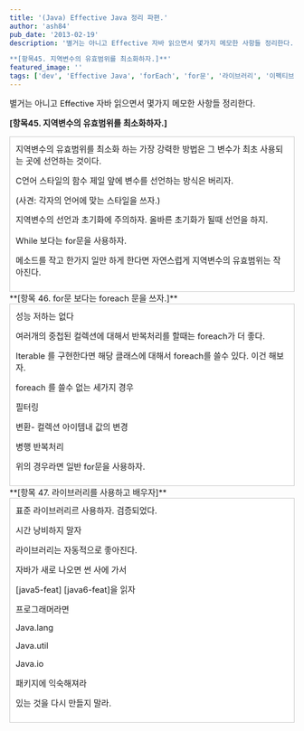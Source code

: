 ```yaml
---
title: '(Java) Effective Java 정리 파편.'
author: 'ash84'
pub_date: '2013-02-19'
description: '별거는 아니고 Effective 자바 읽으면서 몇가지 메모한 사항들 정리한다.  

**[항목45. 지역변수의 유효범위를 최소화하자.]**'
featured_image: ''
tags: ['dev', 'Effective Java', 'forEach', 'for문', '라이브러리', '이펙티브 자바', '자바', '지역변수의 범위']
---
```



<span style="font-size: 11pt;">별거는 아니고 Effective 자바 읽으면서 몇가지 메모한 사항들 정리한다.  </span>

**<span style="font-size: 11pt;">[항목45. 지역변수의 유효범위를 최소화하자.]</span>**

<div class="txc-textbox" style="border: 1px solid rgb(203, 203, 203); background-color: rgb(255, 255, 255); padding: 10px;"><span style="font-size: 11pt;">지역변수의 유효범위를 최소화 하는 가장 강력한 방법은 그 변수가 최초 사용되는 곳에 선언하는 것이다. </span>

<span style="font-size: 11pt;">C언어 스타일의 함수 제일 앞에 변수를 선언하는 방식은 버리자.</span>

<span style="font-size: 11pt;">(사견: 각자의 언어에 맞는 스타일을 쓰자.)</span>

<span style="font-size: 9pt; line-height: 1.5;">  
</span>

<span style="font-size: 11pt; line-height: 1.5;">지역변수의 선언과 초기화에 주의하자. 올바른 초기화가 될때 선언을 하지.</span>

<span style="font-size: 11pt;">While 보다는 for문을 사용하자.</span>

<span style="font-size: 11pt;">메소드를 작고 한가지 일만 하게 한다면 자연스럽게 지역변수의 유효범위는 작아진다.</span>

</div>**<span style="font-size: 11pt;">[항목 46. </span><span style="font-size: 11pt;">for문 보다는 foreach 문을 쓰자.]</span>**

<div class="txc-textbox" style="border: 1px solid rgb(203, 203, 203); background-color: rgb(255, 255, 255); padding: 10px;"><span style="font-size: 11pt;">성능 저하는 없다</span>

<span style="font-size: 11pt;">여러개의 중첩된 컬렉션에 대해서 반복처리를 할때는 foreach가 더 좋다.</span>

<span style="font-size: 11pt;">Iterable<E> 를 구현한다면 해당 클래스에 대해서 foreach를 쓸수 있다. 이건 해보자.</span>

<span style="font-size: 11pt;">foreach 를 쓸수 없는 세가지 경우</span>

<span style="font-size: 11pt;">필터링</span>

<span style="font-size: 11pt;">변환- 컬렉션 아이템내 값의 변경</span>

<span style="font-size: 11pt;">병행 반복처리 </span>

<span style="font-size: 11pt;">위의 경우라면 일반 for문을 사용하자.</span>

</div>**<span style="font-size: 11pt;">[항목 47. 라이브러리를 사용하고 배우자]</span>**

<div class="txc-textbox" style="border: 1px solid rgb(203, 203, 203); background-color: rgb(255, 255, 255); padding: 10px;"><span style="font-size: 11pt;">표준 라이브러리르 사용하자. 검증되었다.</span>

<span style="font-size: 11pt;">시간 낭비하지 말자</span>

<span style="font-size: 11pt;">라이브러리는 자동적으로 좋아진다.</span>

<span style="font-size: 11pt;">자바가 새로 나오면 썬 사에 가서</span>

<span style="font-size: 11pt;">[java5-feat] [java6-feat]을 읽자</span>

<span style="font-size: 11pt;">프로그래머라면</span>

<span style="font-size: 11pt;">Java.lang</span>

<span style="font-size: 11pt;">Java.util</span>

<span style="font-size: 11pt;">Java.io</span>

<span style="font-size: 11pt;">패키지에 익숙해져라</span>

<span style="font-size: 11pt;">있는 것을 다시 만들지 말라.</span>

</div>

